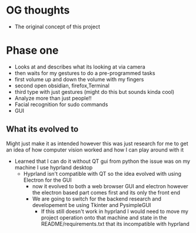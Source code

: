 # OG thoughts 

- The original concept of this project 

# Phase one
- Looks at and describes what its looking at via camera
- then waits for my gestures to do a pre-programmed tasks
- first volume up and down the volume with my fingers 
- second open obsidian, firefox,Terminal 
- third type with just gestures (might do this but sounds kinda cool)
- Analyze more than just people!! 
- Facial recognition  for sudo commands 
- GUI 

## What its evolved to

Might just make it as intended however this was just research for me to get an idea of how computer vision worked and how I can play around with it 

- Learned that I can do it without QT gui from python the issue was on my machine I use hyprland desktop
	- Hyprland isn't compatible with QT so the idea evolved with using Electron for the GUI 
		- now it evolved to both a web browser GUI and electron however the electron based part comes first and its only the front end
		- We are going to switch for the backend research and developement be using Tkinter and PysimpleGUI 
			- If this still doesn't work in hyprland I would need to move my project operation onto that machine and state in the README/requirements.txt that its incompatible with hyprland